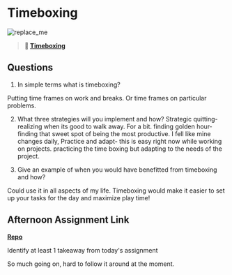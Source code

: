 # Timeboxing

![replace_me](https://codeworks.blob.core.windows.net/public/assets/img/illustrations/placeholder.svg)
> **📖 [Timeboxing](https://codeworksacademy.com/fs-student-guide/resources/wk5/03-Timeboxing)**

## Questions

1. In simple terms what is timeboxing?

Putting time frames on work and breaks. Or time frames
on particular problems.

2. What three strategies will you implement and how?
Strategic quitting- realizing when its good to walk away. For a bit.
finding golden hour- finding that sweet spot of being the most productive. I fell like mine changes daily, Practice and adapt- this is easy right now while working on projects. practicing the time boxing but adapting to the needs of the project.

3. Give an example of when you would have benefitted from timeboxing and how? 

Could use it in all aspects of my life. Timeboxing would make it easier to set up your tasks for the day and maximize play time!



## Afternoon Assignment Link

**[Repo](https://github.com/JeradeaSimmons/Planet.git)**

Identify at least 1 takeaway from today's assignment

So much going on, hard to follow it around at the moment.